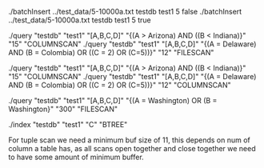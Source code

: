 ./batchInsert ../test_data/5-10000a.txt testdb test1 5 false
./batchInsert ../test_data/5-10000a.txt testdb test1 5 true

./query "testdb" "test1" "[A,B,C,D]" "{(A > Arizona) AND ((B < Indiana)}" "15" "COLUMNSCAN"
./query "testdb" "test1" "[A,B,C,D]" "{(A = Delaware) AND (B = Colombia) OR ((C = 2) OR (C=5))}" "12" "FILESCAN"

./query "testdb" "test1" "[A,B,C,D]" "{(A > Arizona) AND ((B < Indiana)}" "15" "COLUMNSCAN"
./query "testdb" "test1" "[A,B,C,D]" "{(A = Delaware) AND (B = Colombia) OR ((C = 2) OR (C=5))}" "12" "COLUMNSCAN"

./query "testdb" "test1" "[A,B,C,D]" "{(A = Washington) OR (B = Washington}" "300" "FILESCAN"

./index "testdb" "test1" "C" "BTREE"


For tuple scan we need a minimum buf size of 11, this depends on num of column a table has, 
as all scans open together and close together we need to have some amount of minimum buffer.

